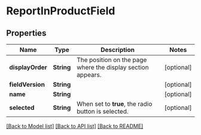 # ReportInProductField

## Properties
Name | Type | Description | Notes
------------ | ------------- | ------------- | -------------
**displayOrder** | **String** | The position on the page where the display section appears. | [optional] 
**fieldVersion** | **String** |  | [optional] 
**name** | **String** |  | [optional] 
**selected** | **String** | When set to **true**, the radio button is selected. | [optional] 

[[Back to Model list]](../README.md#documentation-for-models) [[Back to API list]](../README.md#documentation-for-api-endpoints) [[Back to README]](../README.md)


